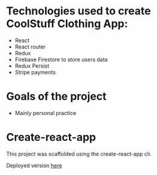 # Technologies used to create CoolStuff Clothing App:
- React
- React router
- Redux 
- Firebase Firestore to store users data
- Redux Persist
- Stripe payments

# Goals of the project
- Mainly personal practice

# Create-react-app
This project was scaffolded using the create-react-app cli.

Deployed version <a href="https://practical-morse-56782f.netlify.app/">here</a>
